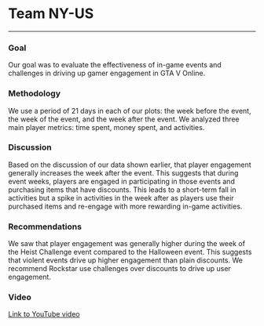 # Team NY-US

---
### Goal
Our goal was to evaluate the effectiveness of in-game events and challenges in driving up gamer engagement in GTA V Online. 
### Methodology
We use a period of 21 days in each of our plots: the week before the event, the week of the event, and the week after the event. 
We analyzed three main player metrics: time spent, money spent, and activities.

### Discussion
Based on the discussion of our data shown earlier, that player engagement generally increases the week after the event. This suggests that during event weeks, players are engaged in participating in those events and purchasing items that have discounts. This leads to a short-term fall in activities but a spike in activities in the week after as players use their purchased items and re-engage with more rewarding in-game activities.

### Recommendations
We saw that player engagement was generally higher during the week of the Heist Challenge event compared to the Halloween event. This suggests that violent events drive up higher engagement than plain discounts. We recommend Rockstar use challenges over discounts to drive up user engagement.

### Video

[Link to YouTube video](URL_HERE)
